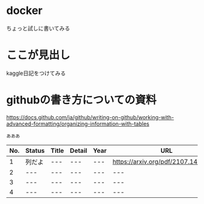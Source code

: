 # docker

ちょっと試しに書いてみる

# ここが見出し
kaggle日記をつけてみる

# githubの書き方についての資料
https://docs.github.com/ja/github/writing-on-github/working-with-advanced-formatting/organizing-information-with-tables


```
あああ
```

|No.|Status|Title|Detail|Year|URL|
|---|---|---|---|---|---|
|1|列だよ|---|---|---|https://arxiv.org/pdf/2107.14695.pdf
|2|---|---|---|---|---|
|3|---|---|---|---|---|
|4|---|---|---|---|---|


